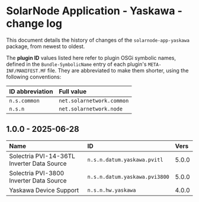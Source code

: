 # SolarNode Application - Yaskawa - change log

This document details the history of changes of the `solarnode-app-yaskawa` package, from
newest to oldest.

The **plugin ID** values listed here refer to plugin OSGi symbolic names, defined in the
`Bundle-SymbolicName` entry of each plugin's `META-INF/MANIFEST.MF` file. They are abbreviated to
make them shorter, using the following conventions:

| ID abbreviation | Full value                |
|:----------------|:--------------------------|
| `n.s.common`    | `net.solarnetwork.common` |
| `n.s.n`         | `net.solarnetwork.node`   |

## 1.0.0 - 2025-06-28

| Name                                       | ID                            | Vers  |
|:-------------------------------------------|:------------------------------|:------|
| Solectria PVI-14-36TL Inverter Data Source | `n.s.n.datum.yaskawa.pvitl`   | 5.0.0 |
| Solectria PVI-3800 Inverter Data Source    | `n.s.n.datum.yaskawa.pvi3800` | 5.0.0 |
| Yaskawa Device Support                     | `n.s.n.hw.yaskawa`            | 4.0.0 |
